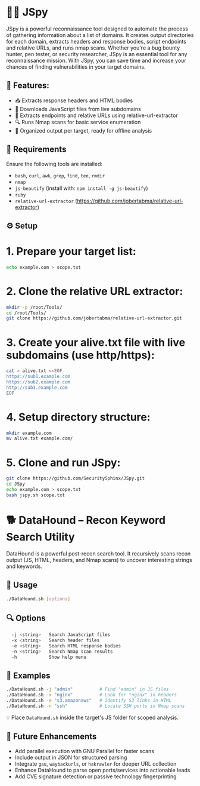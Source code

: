# 🕵️‍♂️ JSpy
JSpy is a powerful reconnaissance tool designed to automate the process of gathering information about a list of domains. It creates output directories for each domain, extracts headers and response bodies, script endpoints and relative URLs, and runs nmap scans. Whether you're a bug bounty hunter, pen tester, or security researcher, JSpy is an essential tool for any reconnaissance mission. With JSpy, you can save time and increase your chances of finding vulnerabilities in your target domains.

## 🚀 Features:
* 📥 Extracts response headers and HTML bodies
* 📜 Downloads JavaScript files from live subdomains
* 🧠 Extracts endpoints and relative URLs using relative-url-extractor
* 🔍 Runs Nmap scans for basic service enumeration
* 📁 Organized output per target, ready for offline analysis

## 📖 Requirements
Ensure the following tools are installed:
- `bash`, `curl`, `awk`, `grep`, `find`, `tee`, `rmdir`
- `nmap`
- `js-beautify` (install with: `npm install -g js-beautify`)
- `ruby`
- `relative-url-extractor` (https://github.com/jobertabma/relative-url-extractor)

## ⚙️ Setup
# 1. Prepare your target list:
```bash
echo example.com > scope.txt
```
# 2. Clone the relative URL extractor:
```bash
mkdir -p /root/Tools/
cd /root/Tools/
git clone https://github.com/jobertabma/relative-url-extractor.git
```
# 3. Create your alive.txt file with live subdomains (use http/https):
```bash
cat > alive.txt <<EOF
https://sub1.example.com
https://sub2.example.com
http://sub3.example.com
EOF
```
# 4. Setup directory structure:
```bash
mkdir example.com
mv alive.txt example.com/
```
# 5. Clone and run JSpy:
```bash
git clone https://github.com/SecuritySphinx/JSpy.git
cd JSpy
echo example.com > scope.txt
bash jspy.sh scope.txt
```

# 🐕 DataHound – Recon Keyword Search Utility
DataHound is a powerful post-recon search tool. It recursively scans recon output (JS, HTML, headers, and Nmap scans) to uncover interesting strings and keywords.
## 🔧 Usage
```bash
./DataHound.sh [options]
```
## 🔍 Options
```bash
  -j <string>   Search JavaScript files
  -x <string>   Search header files
  -e <string>   Search HTML response bodies
  -n <string>   Search Nmap scan results
  -h            Show help menu
```
## 🧪 Examples
```bash
./DataHound.sh -j "admin"          # Find "admin" in JS files  
./DataHound.sh -x "nginx"          # Look for "nginx" in headers  
./DataHound.sh -e "s3.amazonaws"   # Identify S3 links in HTML  
./DataHound.sh -n "ssh"            # Locate SSH ports in Nmap scans
```
💡 Place `DataHound.sh` inside the target's JS folder for scoped analysis.
## 🧰 Future Enhancements
- Add parallel execution with GNU Parallel for faster scans
- Include output in JSON for structured parsing
- Integrate `gau`, `waybackurls`, or `hakrawler` for deeper URL collection
- Enhance DataHound to parse open ports/services into actionable leads
- Add CVE signature detection or passive technology fingerprinting
